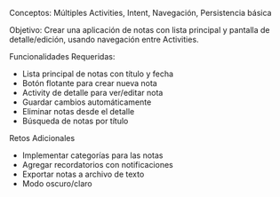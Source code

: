  Conceptos: Múltiples Activities, Intent, Navegación, Persistencia básica
 
 Objetivo: Crear una aplicación de notas con lista principal y pantalla de detalle/edición, usando 
navegación entre Activities.

 Funcionalidades Requeridas:
 
 - Lista principal de notas con título y fecha
 - Botón flotante para crear nueva nota
 - Activity de detalle para ver/editar nota
 - Guardar cambios automáticamente
 - Eliminar notas desde el detalle
 - Búsqueda de notas por título

 Retos Adicionales
 - Implementar categorías para las notas
 - Agregar recordatorios con notificaciones
 - Exportar notas a archivo de texto
 - Modo oscuro/claro

